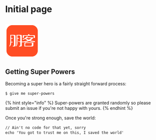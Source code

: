 # Initial page

## 

![](.gitbook/assets/a.png)

## Getting Super Powers

Becoming a super hero is a fairly straight forward process:

```text
$ give me super-powers
```

{% hint style="info" %}
Super-powers are granted randomly so please submit an issue if you're not happy with yours.
{% endhint %}

Once you're strong enough, save the world:

```text
// Ain't no code for that yet, sorry
echo 'You got to trust me on this, I saved the world'
```

